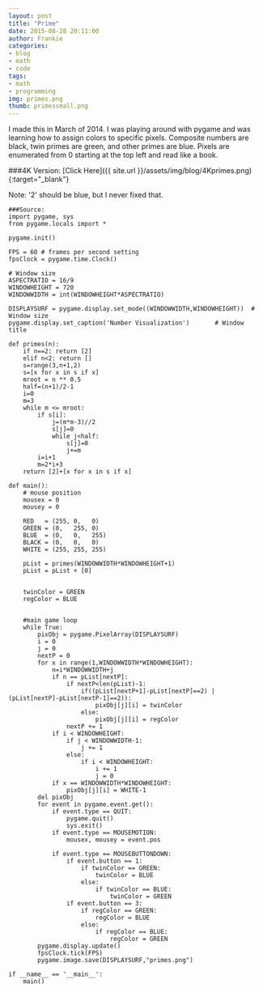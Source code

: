 ```yaml
---
layout: post
title: "Prime"
date: 2015-08-28 20:11:00
author: Frankie
categories:
- blog 
- math
- code
tags:
- math
- programming
img: primes.png
thumb: primessmall.png
---
```

I made this in March of 2014. I was playing around with pygame and was learning how to assign colors to specific pixels. 
Composite numbers are black, twin primes are green, and other primes are blue. Pixels are enumerated from 0 starting at the top left and read like a book.

###4K Version: [Click Here]({{ site.url }}/assets/img/blog/4Kprimes.png){:target="_blank"}

Note: '2' should be blue, but I never fixed that.

	###Source:
	import pygame, sys
	from pygame.locals import *

	pygame.init()

	FPS = 60 # frames per second setting
	fpsClock = pygame.time.Clock()

	# Window size
	ASPECTRATIO = 16/9
	WINDOWHEIGHT = 720
	WINDOWWIDTH = int(WINDOWHEIGHT*ASPECTRATIO)

	DISPLAYSURF = pygame.display.set_mode((WINDOWWIDTH,WINDOWHEIGHT))  # Window size
	pygame.display.set_caption('Number Visualization')       # Window title

	def primes(n): 
		if n==2: return [2]
		elif n<2: return []
		s=range(3,n+1,2)
		s=[x for x in s if x]
		mroot = n ** 0.5
		half=(n+1)/2-1
		i=0
		m=3
		while m <= mroot:
			if s[i]:
				j=(m*m-3)//2
				s[j]=0
				while j<half:
					s[j]=0
					j+=m
			i=i+1
			m=2*i+3
		return [2]+[x for x in s if x]

	def main():
		# mouse position
		mousex = 0
		mousey = 0

		RED   = (255, 0,   0)
		GREEN = (0,   255, 0)
		BLUE  = (0,   0,   255)
		BLACK = (0,   0,   0)
		WHITE = (255, 255, 255)

		pList = primes(WINDOWWIDTH*WINDOWHEIGHT+1)
		pList = pList + [0]


		twinColor = GREEN
		regColor = BLUE


		#main game loop
		while True:
			pixObj = pygame.PixelArray(DISPLAYSURF)
			i = 0
			j = 0
			nextP = 0
			for x in range(1,WINDOWWIDTH*WINDOWHEIGHT):
				n=i*WINDOWWIDTH+j
				if n == pList[nextP]:
					if nextP<len(pList)-1:
						if((pList[nextP+1]-pList[nextP]==2) | (pList[nextP]-pList[nextP-1]==2)):
							pixObj[j][i] = twinColor
						else:
							pixObj[j][i] = regColor
					nextP += 1
				if i < WINDOWHEIGHT:
					if j < WINDOWWIDTH-1:
						j += 1
					else:
						if i < WINDOWHEIGHT:
							i += 1
							j = 0
				if x == WINDOWWIDTH*WINDOWHEIGHT:
					pixObj[j][i] = WHITE-1
			del pixObj
			for event in pygame.event.get():
				if event.type == QUIT:
					pygame.quit()
					sys.exit()
				if event.type == MOUSEMOTION:
					mousex, mousey = event.pos
					
				if event.type == MOUSEBUTTONDOWN:
					if event.button == 1:
						if twinColor == GREEN:
							twinColor = BLUE
						else:
							if twinColor == BLUE:
								twinColor = GREEN
					if event.button == 3:
						if regColor == GREEN:
							regColor = BLUE
						else:
							if regColor == BLUE:
								regColor = GREEN
			pygame.display.update()
			fpsClock.tick(FPS)
			pygame.image.save(DISPLAYSURF,"primes.png")

	if __name__ == '__main__':
		main()
